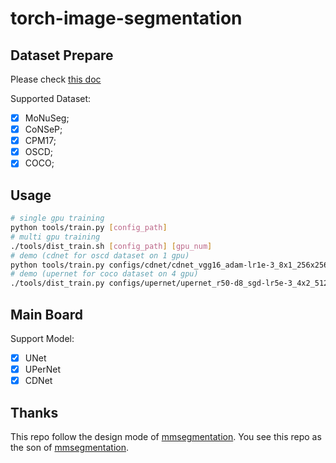 # torch-image-segmentation

## Dataset Prepare

Please check [this doc](docs/dataset_prepare.md)

Supported Dataset:

- [x] MoNuSeg;
- [x] CoNSeP;
- [x] CPM17;
- [x] OSCD;
- [x] COCO;

## Usage

```Bash
# single gpu training
python tools/train.py [config_path]
# multi gpu training
./tools/dist_train.sh [config_path] [gpu_num]
# demo (cdnet for oscd dataset on 1 gpu)
python tools/train.py configs/cdnet/cdnet_vgg16_adam-lr1e-3_8x1_256x256_80k_carton_oscd.py
# demo (upernet for coco dataset on 4 gpu)
./tools/dist_train.py configs/upernet/upernet_r50-d8_sgd-lr5e-3_4x2_512x512_160k_instance_coco.py 4
```

## Main Board

Support Model:

- [x] UNet
- [x] UPerNet
- [x] CDNet

## Thanks

This repo follow the design mode of [mmsegmentation](https://github.com/open-mmlab/mmsegmentation). You see this repo as the son of [mmsegmentation](https://github.com/open-mmlab/mmsegmentation).
